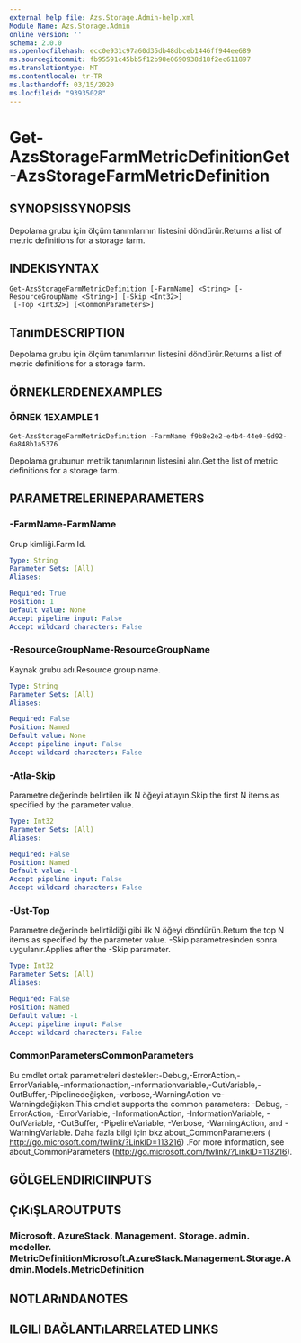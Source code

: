 ```yaml
---
external help file: Azs.Storage.Admin-help.xml
Module Name: Azs.Storage.Admin
online version: ''
schema: 2.0.0
ms.openlocfilehash: ecc0e931c97a60d35db48dbceb1446ff944ee689
ms.sourcegitcommit: fb95591c45bb5f12b98e0690938d18f2ec611897
ms.translationtype: MT
ms.contentlocale: tr-TR
ms.lasthandoff: 03/15/2020
ms.locfileid: "93935028"
---
```

# <span data-ttu-id="16899-101">Get-AzsStorageFarmMetricDefinition</span><span class="sxs-lookup"><span data-stu-id="16899-101">Get-AzsStorageFarmMetricDefinition</span></span>

## <span data-ttu-id="16899-102">SYNOPSIS</span><span class="sxs-lookup"><span data-stu-id="16899-102">SYNOPSIS</span></span>
<span data-ttu-id="16899-103">Depolama grubu için ölçüm tanımlarının listesini döndürür.</span><span class="sxs-lookup"><span data-stu-id="16899-103">Returns a list of metric definitions for a storage farm.</span></span>

## <span data-ttu-id="16899-104">INDEKI</span><span class="sxs-lookup"><span data-stu-id="16899-104">SYNTAX</span></span>

```
Get-AzsStorageFarmMetricDefinition [-FarmName] <String> [-ResourceGroupName <String>] [-Skip <Int32>]
 [-Top <Int32>] [<CommonParameters>]
```

## <span data-ttu-id="16899-105">Tanım</span><span class="sxs-lookup"><span data-stu-id="16899-105">DESCRIPTION</span></span>
<span data-ttu-id="16899-106">Depolama grubu için ölçüm tanımlarının listesini döndürür.</span><span class="sxs-lookup"><span data-stu-id="16899-106">Returns a list of metric definitions for a storage farm.</span></span>

## <span data-ttu-id="16899-107">ÖRNEKLERDEN</span><span class="sxs-lookup"><span data-stu-id="16899-107">EXAMPLES</span></span>

### <span data-ttu-id="16899-108">ÖRNEK 1</span><span class="sxs-lookup"><span data-stu-id="16899-108">EXAMPLE 1</span></span>
```
Get-AzsStorageFarmMetricDefinition -FarmName f9b8e2e2-e4b4-44e0-9d92-6a848b1a5376
```

<span data-ttu-id="16899-109">Depolama grubunun metrik tanımlarının listesini alın.</span><span class="sxs-lookup"><span data-stu-id="16899-109">Get the list of metric definitions for a storage farm.</span></span>

## <span data-ttu-id="16899-110">PARAMETRELERINE</span><span class="sxs-lookup"><span data-stu-id="16899-110">PARAMETERS</span></span>

### <span data-ttu-id="16899-111">-FarmName</span><span class="sxs-lookup"><span data-stu-id="16899-111">-FarmName</span></span>
<span data-ttu-id="16899-112">Grup kimliği.</span><span class="sxs-lookup"><span data-stu-id="16899-112">Farm Id.</span></span>

```yaml
Type: String
Parameter Sets: (All)
Aliases:

Required: True
Position: 1
Default value: None
Accept pipeline input: False
Accept wildcard characters: False
```

### <span data-ttu-id="16899-113">-ResourceGroupName</span><span class="sxs-lookup"><span data-stu-id="16899-113">-ResourceGroupName</span></span>
<span data-ttu-id="16899-114">Kaynak grubu adı.</span><span class="sxs-lookup"><span data-stu-id="16899-114">Resource group name.</span></span>

```yaml
Type: String
Parameter Sets: (All)
Aliases:

Required: False
Position: Named
Default value: None
Accept pipeline input: False
Accept wildcard characters: False
```

### <span data-ttu-id="16899-115">-Atla</span><span class="sxs-lookup"><span data-stu-id="16899-115">-Skip</span></span>
<span data-ttu-id="16899-116">Parametre değerinde belirtilen ilk N öğeyi atlayın.</span><span class="sxs-lookup"><span data-stu-id="16899-116">Skip the first N items as specified by the parameter value.</span></span>

```yaml
Type: Int32
Parameter Sets: (All)
Aliases:

Required: False
Position: Named
Default value: -1
Accept pipeline input: False
Accept wildcard characters: False
```

### <span data-ttu-id="16899-117">-Üst</span><span class="sxs-lookup"><span data-stu-id="16899-117">-Top</span></span>
<span data-ttu-id="16899-118">Parametre değerinde belirtildiği gibi ilk N öğeyi döndürün.</span><span class="sxs-lookup"><span data-stu-id="16899-118">Return the top N items as specified by the parameter value.</span></span>
<span data-ttu-id="16899-119">-Skip parametresinden sonra uygulanır.</span><span class="sxs-lookup"><span data-stu-id="16899-119">Applies after the -Skip parameter.</span></span>

```yaml
Type: Int32
Parameter Sets: (All)
Aliases:

Required: False
Position: Named
Default value: -1
Accept pipeline input: False
Accept wildcard characters: False
```

### <span data-ttu-id="16899-120">CommonParameters</span><span class="sxs-lookup"><span data-stu-id="16899-120">CommonParameters</span></span>
<span data-ttu-id="16899-121">Bu cmdlet ortak parametreleri destekler:-Debug,-ErrorAction,-ErrorVariable,-ınformationaction,-ınformationvariable,-OutVariable,-OutBuffer,-Pipelinedeğişken,-verbose,-WarningAction ve-Warningdeğişken.</span><span class="sxs-lookup"><span data-stu-id="16899-121">This cmdlet supports the common parameters: -Debug, -ErrorAction, -ErrorVariable, -InformationAction, -InformationVariable, -OutVariable, -OutBuffer, -PipelineVariable, -Verbose, -WarningAction, and -WarningVariable.</span></span> <span data-ttu-id="16899-122">Daha fazla bilgi için bkz about_CommonParameters ( http://go.microsoft.com/fwlink/?LinkID=113216) .</span><span class="sxs-lookup"><span data-stu-id="16899-122">For more information, see about_CommonParameters (http://go.microsoft.com/fwlink/?LinkID=113216).</span></span>

## <span data-ttu-id="16899-123">GÖLGELENDIRICI</span><span class="sxs-lookup"><span data-stu-id="16899-123">INPUTS</span></span>

## <span data-ttu-id="16899-124">ÇıKıŞLAR</span><span class="sxs-lookup"><span data-stu-id="16899-124">OUTPUTS</span></span>

### <span data-ttu-id="16899-125">Microsoft. AzureStack. Management. Storage. admin. modeller. MetricDefinition</span><span class="sxs-lookup"><span data-stu-id="16899-125">Microsoft.AzureStack.Management.Storage.Admin.Models.MetricDefinition</span></span>

## <span data-ttu-id="16899-126">NOTLARıNDA</span><span class="sxs-lookup"><span data-stu-id="16899-126">NOTES</span></span>

## <span data-ttu-id="16899-127">ILGILI BAĞLANTıLAR</span><span class="sxs-lookup"><span data-stu-id="16899-127">RELATED LINKS</span></span>
